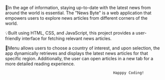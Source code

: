   🚀In the age of information, staying up-to-date with the latest news from around the world is essential.
    The "News Byte" is a web application that empowers users to explore news articles from different corners of the world.
   
  💡Built using HTML, CSS, and JavaScript, this project provides a user-friendly interface for fetching relevant news articles.
 
  📌Menu allows users to choose a country of interest, and upon selection, the app dynamically retrieves and displays the latest news articles 
    for that specific region. Additionally, the user can open articles in a new tab for a more detailed reading experience.


                                                     Happpy Coding!
